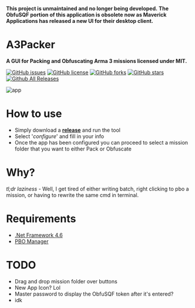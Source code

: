 

__This project is unmaintained and no longer being developed.__
__The ObfuSQF portion of this application is obsolete now as Maverick Applications has released a new UI for their desktop client.__


# A3Packer
__A GUI for Packing and Obfuscating Arma 3 missions licensed under MIT.__

[![GitHub issues](https://img.shields.io/github/issues/trdwll/A3Packer.svg)](https://github.com/trdwll/A3Packer/issues) [![GitHub license](https://img.shields.io/badge/license-MIT-blue.svg)](https://raw.githubusercontent.com/trdwll/A3Packer/master/LICENSE) [![GitHub forks](https://img.shields.io/github/forks/trdwll/A3Packer.svg)](https://github.com/trdwll/A3Packer/network) [![GitHub stars](https://img.shields.io/github/stars/trdwll/A3Packer.svg)](https://github.com/trdwll/A3Packer/stargazers) [![Github All Releases](https://img.shields.io/github/downloads/trdwll/A3Packer/total.svg)](https://github.com/trdwll/A3Packer/releases)

![app](https://imglnx.com/i/be97.png)

# How to use
- Simply download a **[release](https://github.com/trdwll/A3Packer/releases)** and run the tool
- Select '*configure*' and fill in your info
- Once the app has been configured you can proceed to select a mission folder that you want to either Pack or Obfuscate

# Why?
*tl;dr laziness* - Well, I get tired of either writing batch, right clicking to pbo a mission, or having to rewrite the same cmd in terminal.

# Requirements
- [.Net Framework 4.6](https://www.microsoft.com/en-us/download/details.aspx?id=48130)
- [PBO Manager](http://www.armaholic.com/page.php?id=16369)

# TODO
- Drag and drop mission folder over buttons
- New App Icon? Lol
- Master password to display the ObfuSQF token after it's entered?
- idk
